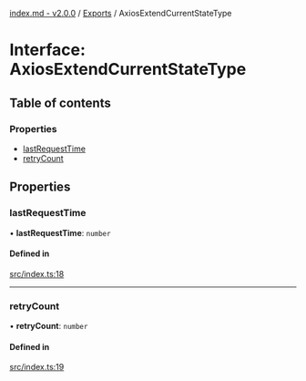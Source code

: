 [index.md - v2.0.0](../README.md) / [Exports](../modules.md) / AxiosExtendCurrentStateType

# Interface: AxiosExtendCurrentStateType

## Table of contents

### Properties

-   [lastRequestTime](AxiosExtendCurrentStateType.md#lastrequesttime)
-   [retryCount](AxiosExtendCurrentStateType.md#retrycount)

## Properties

### lastRequestTime

• **lastRequestTime**: `number`

#### Defined in

[src/index.ts:18](https://github.com/saqqdy/axios-ex/blob/ac7db21/src/index.ts#L18)

---

### retryCount

• **retryCount**: `number`

#### Defined in

[src/index.ts:19](https://github.com/saqqdy/axios-ex/blob/ac7db21/src/index.ts#L19)
